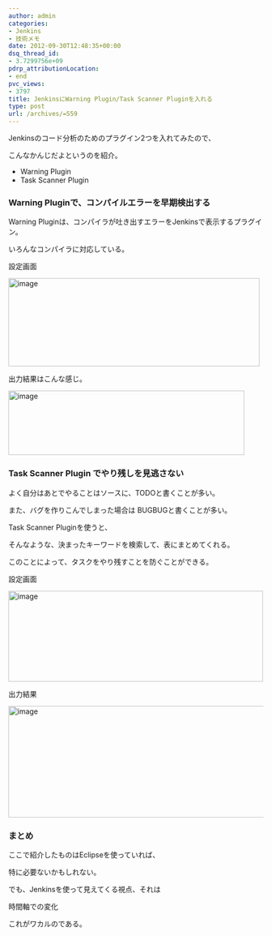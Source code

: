 ```yaml
---
author: admin
categories:
- Jenkins
- 技術メモ
date: 2012-09-30T12:48:35+00:00
dsq_thread_id:
- 3.7299756e+09
pdrp_attributionLocation:
- end
pvc_views:
- 3797
title: JenkinsにWarning Plugin/Task Scanner Pluginを入れる
type: post
url: /archives/=559
---
```


Jenkinsのコード分析のためのプラグイン2つを入れてみたので、
  
こんなかんじだよというのを紹介。

  * Warning Plugin
  * Task Scanner Plugin

<div id="scid:5737277B-5D6D-4f48-ABFC-DD9C333F4C5D:d9bf842c-81c6-4055-a548-dc067962acce" class="wlWriterEditableSmartContent" style="margin: 0px; display: inline; float: none; padding: 0px;">
  <div>
  </div>
</div>

### 

### Warning Pluginで、コンパイルエラーを早期検出する

Warning Pluginは、コンパイラが吐き出すエラーをJenkinsで表示するプラグイン。
  
いろんなコンパイラに対応している。

設定画面

[<img style="background-image: none; padding-left: 0px; padding-right: 0px; display: inline; padding-top: 0px; border: 0px;" title="image" src="https://hmi-me.ciao.jp/wordpress/wp-content/uploads/image_thumb30.png" alt="image" width="496" height="174" border="0" />][1]

出力結果はこんな感じ。

[<img style="background-image: none; padding-left: 0px; padding-right: 0px; display: inline; padding-top: 0px; border: 0px;" title="image" src="https://hmi-me.ciao.jp/wordpress/wp-content/uploads/image_thumb31.png" alt="image" width="466" height="127" border="0" />][2]

### Task Scanner Plugin でやり残しを見逃さない

よく自分はあとでやることはソースに、TODOと書くことが多い。
  
また、バグを作りこんでしまった場合は BUGBUGと書くことが多い。
  
Task Scanner Pluginを使うと、
  
そんなような、決まったキーワードを検索して、表にまとめてくれる。
  
このことによって、タスクをやり残すことを防ぐことができる。

設定画面

[<img style="background-image: none; padding-left: 0px; padding-right: 0px; display: inline; padding-top: 0px; border: 0px;" title="image" src="https://hmi-me.ciao.jp/wordpress/wp-content/uploads/image_thumb32.png" alt="image" width="503" height="179" border="0" />][3]

出力結果

[<img style="background-image: none; padding-left: 0px; padding-right: 0px; display: inline; padding-top: 0px; border: 0px;" title="image" src="https://hmi-me.ciao.jp/wordpress/wp-content/uploads/image_thumb33.png" alt="image" width="508" height="220" border="0" />][4]

### まとめ

ここで紹介したものはEclipseを使っていれば、
  
特に必要ないかもしれない。

でも、Jenkinsを使って見えてくる視点、それは

<p class="caution6">
  時間軸での変化
</p>

これがワカルのである。

 [1]: https://hmi-me.ciao.jp/wordpress/wp-content/uploads/image30.png
 [2]: https://hmi-me.ciao.jp/wordpress/wp-content/uploads/image31.png
 [3]: https://hmi-me.ciao.jp/wordpress/wp-content/uploads/image32.png
 [4]: https://hmi-me.ciao.jp/wordpress/wp-content/uploads/image33.png
